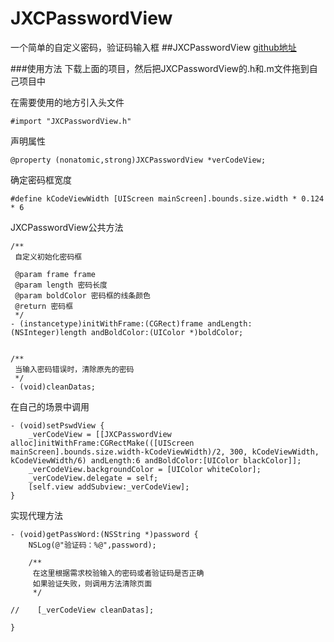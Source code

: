 # JXCPasswordView
一个简单的自定义密码，验证码输入框
##JXCPasswordView
[github地址](https://github.com/JiangXinCheng/JXCPasswordView)

###使用方法
下载上面的项目，然后把JXCPasswordView的.h和.m文件拖到自己项目中

在需要使用的地方引入头文件
```
#import "JXCPasswordView.h"
```

声明属性
```
@property (nonatomic,strong)JXCPasswordView *verCodeView;
```

确定密码框宽度
```
#define kCodeViewWidth [UIScreen mainScreen].bounds.size.width * 0.124 * 6
```


JXCPasswordView公共方法
```
/**
 自定义初始化密码框

 @param frame frame
 @param length 密码长度
 @param boldColor 密码框的线条颜色
 @return 密码框
 */
- (instancetype)initWithFrame:(CGRect)frame andLength:(NSInteger)length andBoldColor:(UIColor *)boldColor;


/**
 当输入密码错误时，清除原先的密码
 */
- (void)cleanDatas;
```

在自己的场景中调用
```
- (void)setPswdView {
    _verCodeView = [[JXCPasswordView alloc]initWithFrame:CGRectMake(([UIScreen mainScreen].bounds.size.width-kCodeViewWidth)/2, 300, kCodeViewWidth, kCodeViewWidth/6) andLength:6 andBoldColor:[UIColor blackColor]];
    _verCodeView.backgroundColor = [UIColor whiteColor];
    _verCodeView.delegate = self;
    [self.view addSubview:_verCodeView];
}
```

实现代理方法
```
- (void)getPassWord:(NSString *)password {
    NSLog(@"验证码：%@",password);
    
    /**
     在这里根据需求校验输入的密码或者验证码是否正确
     如果验证失败，则调用方法清除页面
     */
    
//    [_verCodeView cleanDatas];
    
}
```
